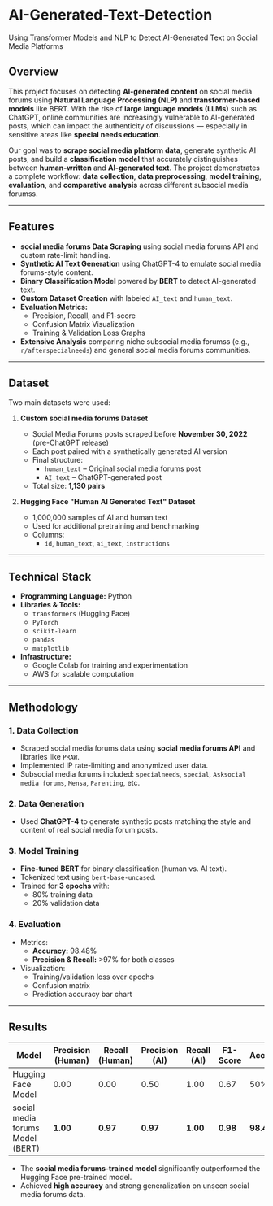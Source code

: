 # AI-Generated-Text-Detection
Using Transformer Models and NLP to Detect AI-Generated Text on Social Media Platforms


## Overview
This project focuses on detecting **AI-generated content** on social media forums using **Natural Language Processing (NLP)** and **transformer-based models** like BERT. With the rise of **large language models (LLMs)** such as ChatGPT, online communities are increasingly vulnerable to AI-generated posts, which can impact the authenticity of discussions — especially in sensitive areas like **special needs education**.  

Our goal was to **scrape social media platform data**, generate synthetic AI posts, and build a **classification model** that accurately distinguishes between **human-written** and **AI-generated text**. The project demonstrates a complete workflow: **data collection**, **data preprocessing**, **model training**, **evaluation**, and **comparative analysis** across different subsocial media forumss.

---

##  Features
- **social media forums Data Scraping** using social media forums API and custom rate-limit handling.  
- **Synthetic AI Text Generation** using ChatGPT-4 to emulate social media forums-style content.  
- **Binary Classification Model** powered by **BERT** to detect AI-generated text.  
- **Custom Dataset Creation** with labeled `AI_text` and `human_text`.  
- **Evaluation Metrics:**
  - Precision, Recall, and F1-score
  - Confusion Matrix Visualization
  - Training & Validation Loss Graphs
- **Extensive Analysis** comparing niche subsocial media forumss (e.g., `r/afterspecialneeds`) and general social media forums communities.

---

##  Dataset
Two main datasets were used:

1. **Custom social media forums Dataset**  
   - Social Media Forums posts scraped before **November 30, 2022** (pre-ChatGPT release)  
   - Each post paired with a synthetically generated AI version  
   - Final structure:
     - `human_text` – Original social media forums post  
     - `AI_text` – ChatGPT-generated post  
   - Total size: **1,130 pairs**

2. **Hugging Face "Human AI Generated Text" Dataset**  
   - 1,000,000 samples of AI and human text  
   - Used for additional pretraining and benchmarking  
   - Columns:
     - `id`, `human_text`, `ai_text`, `instructions`

---

##  Technical Stack
- **Programming Language:** Python  
- **Libraries & Tools:**
  - `transformers` (Hugging Face)
  - `PyTorch`
  - `scikit-learn`
  - `pandas`
  - `matplotlib`
- **Infrastructure:**
  - Google Colab for training and experimentation
  - AWS for scalable computation

---

## Methodology

### 1. Data Collection
- Scraped social media forums data using **social media forums API** and libraries like `PRAW`.
- Implemented IP rate-limiting and anonymized user data.
- Subsocial media forums included: `specialneeds`, `special`, `Asksocial media forums`, `Mensa`, `Parenting`, etc.

### 2. Data Generation
- Used **ChatGPT-4** to generate synthetic posts matching the style and content of real social media forum posts.

### 3. Model Training
- **Fine-tuned BERT** for binary classification (human vs. AI text).
- Tokenized text using `bert-base-uncased`.
- Trained for **3 epochs** with:
  - 80% training data
  - 20% validation data

### 4. Evaluation
- Metrics:
  - **Accuracy:** 98.48%
  - **Precision & Recall:** >97% for both classes
- Visualization:
  - Training/validation loss over epochs
  - Confusion matrix
  - Prediction accuracy bar chart

---

##  Results

| Model           | Precision (Human) | Recall (Human) | Precision (AI) | Recall (AI) | F1-Score | Accuracy |
|-----------------|-------------------|----------------|----------------|------------|----------|----------|
| Hugging Face Model | 0.00            | 0.00           | 0.50           | 1.00       | 0.67     | 50%      |
| social media forums Model (BERT) | **1.00**        | **0.97**       | **0.97**       | **1.00**   | **0.98** | **98.48%** |

- The **social media forums-trained model** significantly outperformed the Hugging Face pre-trained model.
- Achieved **high accuracy** and strong generalization on unseen social media forums data.


